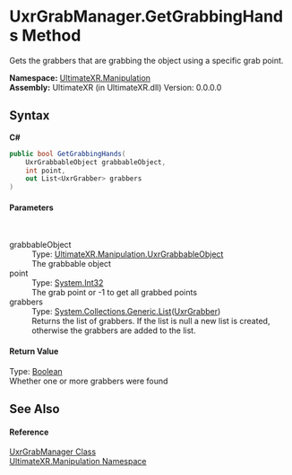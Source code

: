 # UxrGrabManager.GetGrabbingHands Method 
 

Gets the grabbers that are grabbing the object using a specific grab point.

**Namespace:**&nbsp;<a href="N_UltimateXR_Manipulation">UltimateXR.Manipulation</a><br />**Assembly:**&nbsp;UltimateXR (in UltimateXR.dll) Version: 0.0.0.0

## Syntax

**C#**<br />
``` C#
public bool GetGrabbingHands(
	UxrGrabbableObject grabbableObject,
	int point,
	out List<UxrGrabber> grabbers
)
```


#### Parameters
&nbsp;<dl><dt>grabbableObject</dt><dd>Type: <a href="T_UltimateXR_Manipulation_UxrGrabbableObject">UltimateXR.Manipulation.UxrGrabbableObject</a><br />The grabbable object</dd><dt>point</dt><dd>Type: <a href="https://docs.microsoft.com/dotnet/api/system.int32" target="_blank" rel="noopener noreferrer">System.Int32</a><br />The grab point or -1 to get all grabbed points</dd><dt>grabbers</dt><dd>Type: <a href="https://docs.microsoft.com/dotnet/api/system.collections.generic.list-1" target="_blank" rel="noopener noreferrer">System.Collections.Generic.List</a>(<a href="T_UltimateXR_Manipulation_UxrGrabber">UxrGrabber</a>)<br />Returns the list of grabbers. If the list is null a new list is created, otherwise the grabbers are added to the list.</dd></dl>

#### Return Value
Type: <a href="https://docs.microsoft.com/dotnet/api/system.boolean" target="_blank" rel="noopener noreferrer">Boolean</a><br />Whether one or more grabbers were found

## See Also


#### Reference
<a href="T_UltimateXR_Manipulation_UxrGrabManager">UxrGrabManager Class</a><br /><a href="N_UltimateXR_Manipulation">UltimateXR.Manipulation Namespace</a><br />